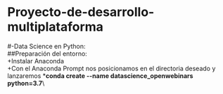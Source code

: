 # Proyecto-de-desarrollo-multiplataforma

#-Data Science en Python:\
##Preparación del entorno:\
+Instalar Anaconda\
+Con el Anaconda Prompt nos posicionamos en el directoria deseado y lanzaremos ***conda create --name datascience_openwebinars python=3.7**\